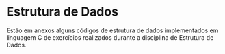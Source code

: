 # Estrutura de Dados
Estão em anexos alguns códigos de estrutura de dados implementados em linguagem C de exercícios realizados durante a disciplina de Estrutura de Dados.
